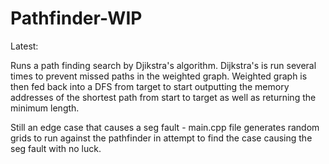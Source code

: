 # Pathfinder-WIP

Latest:

Runs a path finding search by Djikstra's algorithm. Dijkstra's is run several times to prevent missed paths in the weighted graph. Weighted graph is then fed back into a DFS from target to start outputting the memory addresses of the shortest path from start to target as well as returning the minimum length.

Still an edge case that causes a seg fault - main.cpp file generates random grids to run against the pathfinder in attempt to find the case causing the seg fault with no luck.

